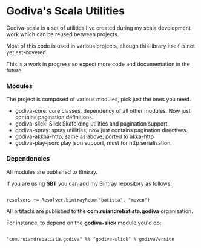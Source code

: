 # Godiva's Scala Utilities

Godiva-scala is a set of utilities I've created during my scala development work which can be reused between projects.

Most of this code is used in various projects, altough this library itself is not yet est-covered.

This is a work in progress so expect more code and documentation in the future.


### Modules

The project is composed of various modules, pick just the ones you need.

* godiva-core: core classes, dependency of all other modules. Now just contains pagination definitions.
* godiva-slick: Slick Skafolding utilities and pagination support.
* godiva-spray: spray utillities, now just contains pagination directives.
* godiva-akkha-http, same as above, ported to akka-http
* godiva-play-json: play json support, must for http serialisation.

### Dependencies


All modules are published to Bintray.

If you are using **SBT** you can add my Bintray repository as follows:

```

resolvers += Resolver.bintrayRepo("batista", "maven")
```


All artifacts are published to the **com.ruiandrebatista.godiva** organisation.

For instance, to depend on the **godiva-slick** module you'd do:

```

"com.ruiandrebatista.godiva" %% "godiva-slick" % godivaVersion
```